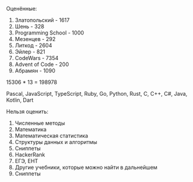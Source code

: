 Оценённые:
1. Златопольский - 1617
2. Шень - 328
3. Programming School - 1000
4. Мезенцев - 292
5. Литкод - 2604
6. Эйлер - 821
7. CodeWars - 7354
8. Advent of Code - 200
9. Абрамян - 1090

15306 * 13 = 198978

Pascal, JavaScript, TypeScript, Ruby, Go, Python, Rust, C, C++, C#, Java, Kotlin, Dart

Нельзя оценить:
1. Численные методы
2. Математика
3. Математическая статистика
4. Структуры данных и алгоритмы
5. Сниппеты
6. HackerRank
7. ЕГЭ, ЕНТ
8. Другие учебники, которые можно найти в дальнейшем
9. Сниппеты